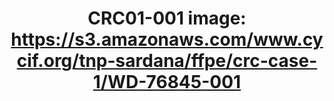 ---
title: "CRC01-001
image: https://s3.amazonaws.com/www.cycif.org/tnp-sardana/ffpe/crc-case-1/WD-76845-001"
layout: osd-exhibit
paper: config-HTA-CRCATLAS-1
figure: crc01-he-overview
---